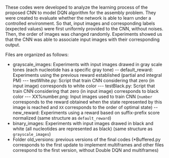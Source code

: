 These codes were developed to analyze the learning process of the proposed CNN to model DQN algorithm for the assembly problem. They were created to evaluate whether the network is able to learn under a controlled environment. So that, input images and corresponding labels (expected values) were first uniformly provided to the CNN, without noises. Then, the order of images was changed randomly. Experiments showed us that the CNN was able to associate input images with their corresponding output.

Files are organized as follows:

- grayscale_images: Experiments with input images drawed in gray scale tones (each nucleotide has a specific gray tone)
-- default_reward: Experiments using the previous reward established (partial and integral PM)
--- testWhite.py: Script that train CNN considering that zero (in input image) corresponds to white color
--- testBlack.py: Script that train CNN considering that zero (in input image) corresponds to black color
--- XX%number.png: Input images used to train CNN (`number` corresponds to the reward obtained when the state represented by this image is reached and `XX` corresponds to the order of optimal state)
-- new_reward: Experiments using a reward based on suffix-prefix score normalized (same structure as `default_reward`)
- binary_images: Experiments with input images drawed in black and white (all nucleotides are represented as black) (same structure as `grayscale_images`)
- Folder old_versions: previous versions of the final codes (*Buffered.py corresponds to the first update to implement multiframes and other files correspond to the first version, without Double DQN and multiframes)

